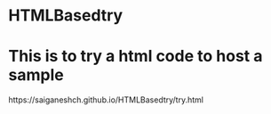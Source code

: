 # HTMLBasedtry
<html>
  <h1>
  This is to try a html code to host a sample
  </h1> 
  <body>
     <a>https://saiganeshch.github.io/HTMLBasedtry/try.html</a>
  </body>
</html>

